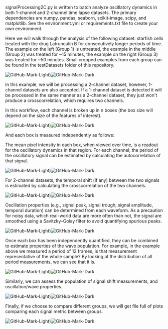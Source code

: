 signalProcessing2C.py is written to batch analyze oscillatory dynamics in both 1-channel and 2-channel time lapse datasets. The primary dependencies are numpy, pandas, seaborn, scikit-image, scipy, and matplotlib. See the environment.yml or requirements.txt file to create your own environment. 

Here we will walk through the analysis of the following dataset: starfish cells treated with the drug Latrunculin B for consecutively longer periods of time. The example on the left (Group 1) is untreated, the example in the middle (Group 2) was treated for ~15 minutes, the example on the right (Group 3) was treated for ~50 minutes. Small cropped examples from each group can be found in the testDatasets folder of this repository. 

![GitHub-Mark-Light](https://github.com/zacswider/signalProcessing/blob/main/README_Images/groups_dark.gif#gh-dark-mode-only))![GitHub-Mark-Dark](https://github.com/zacswider/signalProcessing/blob/main/README_Images/groups_light.gif#gh-light-mode-only)

In this example, we will be processing a 2-channel dataset, however, 1-channel datasets are also accepted. If a 1-channel dataset is detected it will be processed in the same manner as a 2-channel dataset, they just won't produce a crosscorrelation, which requires two channels. 

In this workflow, each channel is broken up in n boxes (the box size will depend on the size of the features of interest).

![GitHub-Mark-Light](https://github.com/zacswider/signalProcessing/blob/main/README_Images/boxes_dark.jpg#gh-dark-mode-only))![GitHub-Mark-Dark](https://github.com/zacswider/signalProcessing/blob/main/README_Images/boxes_light.jpg#gh-light-mode-only)

And each box is measured independently as follows:

The mean pixel intensity in each box, when viewed over time, is a readout for the oscillatory dynamics in that region. For each channel, the period of the oscillatory signal can be estimated by calculating the autocorrelation of that signal.

![GitHub-Mark-Light](https://github.com/zacswider/signalProcessing/blob/main/README_Images/autocorrelation_dark.jpg#gh-dark-mode-only))![GitHub-Mark-Dark](https://github.com/zacswider/signalProcessing/blob/main/README_Images/autocorrelation_light.jpg#gh-light-mode-only)

For 2-channel datasets, the temporal shift (if any) between the two signals is estimated by calculating the crosscorrelation of the two channels. 

![GitHub-Mark-Light](https://github.com/zacswider/signalProcessing/blob/main/README_Images/crosscorrelation_dark.jpg#gh-dark-mode-only))![GitHub-Mark-Dark](https://github.com/zacswider/signalProcessing/blob/main/README_Images/crosscorrelation_light.jpg#gh-light-mode-only)


Oscillation properties (e.g., signal peak, signal trough, signal amplitude, temporal duration) can be determined from each waveform. As a precaution for noisy data, which real-world data are more often than not, the signal are smoothed using a Savitzky–Golay filter to avoid quantifying spurious peaks.

![GitHub-Mark-Light](https://github.com/zacswider/signalProcessing/blob/main/README_Images/peaks_dark.jpg#gh-dark-mode-only))![GitHub-Mark-Dark](https://github.com/zacswider/signalProcessing/blob/main/README_Images/peaks_light.jpg#gh-light-mode-only)

Once each box has been independently quantified, they can be combined to estimate properties of the wave population. For example, in the example above we measured a period of 12 frames, is that measurement representative of the whole sample? By looking at the distribution of all period measurements, we can see that it is. 

![GitHub-Mark-Light](https://github.com/zacswider/signalProcessing/blob/main/README_Images/meanACF_dark.jpg#gh-dark-mode-only))![GitHub-Mark-Dark](https://github.com/zacswider/signalProcessing/blob/main/README_Images/meanACF_light.jpg#gh-light-mode-only)

Similarly, we can assess the population of signal shift measurements, and oscillation/wave properties.

![GitHub-Mark-Light](https://github.com/zacswider/signalProcessing/blob/main/README_Images/meanPeaks_dark.jpg#gh-dark-mode-only))![GitHub-Mark-Dark](https://github.com/zacswider/signalProcessing/blob/main/README_Images/meanPeaks_light.jpg#gh-light-mode-only)

Finally, if we choose to compare different groups, we will get file full of plots comparing each signal metric between groups.

![GitHub-Mark-Light](https://github.com/zacswider/signalProcessing/blob/main/README_Images/comparisons_dark.jpg#gh-dark-mode-only))![GitHub-Mark-Dark](https://github.com/zacswider/signalProcessing/blob/main/README_Images/comparisons_light.jpg#gh-light-mode-only)
